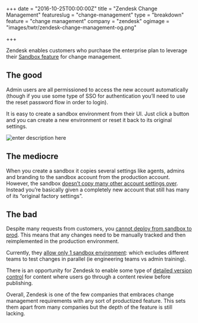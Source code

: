 +++
date = "2016-10-25T00:00:00Z"
title = "Zendesk Change Management"
featureslug = "change-management"
type = "breakdown"
feature = "change management"
company = "zendesk"
ogimage = "images/twtr/zendesk-change-management-og.png"

+++

Zendesk enables customers who purchase the enterprise plan to leverage their [Sandbox feature](https://support.zendesk.com/hc/en-us/articles/203661826-Testing-changes-in-your-sandbox-Enterprise-) for change management.

## The good
Admin users are all permissioned to access the new account automatically (though if you use some type of SSO for authentication you’ll need to use the reset password flow in order to login).

It is easy to create a sandbox environment from their UI. Just click a button and you can create a new environment or reset it back to its original settings.

![enter description here](https://i.imgur.com/hygO9YT.png)

## The mediocre
When you create a sandbox it copies several settings like agents, admins and branding to the sandbox account from the production account. However, the sandbox [doesn’t copy many other account settings over](https://support.zendesk.com/hc/en-us/community/posts/203423356-Replicating-your-config-on-your-sandbox). Instead you’re basically given a completely new account that still has many of its “original factory settings”.

## The bad
Despite many requests from customers, you [cannot deploy from sandbox to prod](https://support.zendesk.com/hc/en-us/community/posts/203424766-Deploy-from-Sandbox-to-Production). This means that any changes need to be manually tracked and then reimplemented in the production environment.

Currently, they [allow only 1 sandbox environment](https://support.zendesk.com/hc/en-us/community/posts/203451436-Allow-Multiple-Sandbox-Environments): which excludes different teams to test changes in parallel (ie engineering teams vs admin training).

There is an opportunity for Zendesk to enable some type of [detailed version control](https://support.zendesk.com/hc/en-us/community/posts/203444426-Help-Center-Version-Control) for content where users go through a content review before publishing.

Overall, Zendesk is one of the few companies that embraces change management requirements with any sort of productized feature. This sets them apart from many companies but the depth of the feature is still lacking.
